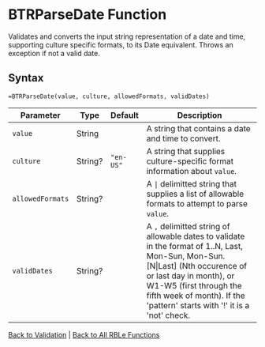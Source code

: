 # BTRParseDate Function

Validates and converts the input string representation of a date and time, supporting culture specific formats, to its Date equivalent.  Throws an exception if not a valid date.

## Syntax

```excel
=BTRParseDate(value, culture, allowedFormats, validDates)
```

Parameter | Type | Default | Description
---|---|---|---
`value` | String |  | A string that contains a date and time to convert.
`culture` | String? | `"en-US"` | A string that supplies culture-specific format information about `value`.
`allowedFormats` | String? |  | A `\|` delimitted string that supplies a list of allowable formats to attempt to parse `value`.
`validDates` | String? |  | A `,` delimitted string of allowable dates to validate in the format of 1..N, Last, Mon-Sun, Mon-Sun.[N\|Last] (Nth occurence of or last day in month), or W1-W5 (first through the fifth week of month).  If the 'pattern' starts with '!' it is a 'not' check.

[Back to Validation](RBLeValidation.md) | [Back to All RBLe Functions](RBLe.md#function-documentation)